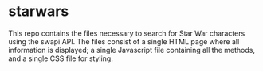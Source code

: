 # starwars
This repo contains the files necessary to search for Star War characters using the swapi API. 
The files consist of a single HTML page where all information is displayed; a single Javascript file containing all the methods, and a single CSS file for styling.
